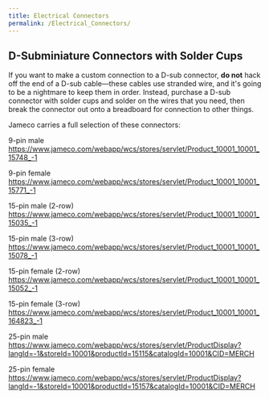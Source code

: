 ```yaml
---
title: Electrical Connectors
permalink: /Electrical_Connectors/
---
```


D-Subminiature Connectors with Solder Cups
------------------------------------------

If you want to make a custom connection to a D-sub connector, **do not** hack off the end of a D-sub cable—these cables use stranded wire, and it's going to be a nightmare to keep them in order. Instead, purchase a D-sub connector with solder cups and solder on the wires that you need, then break the connector out onto a breadboard for connection to other things.

Jameco carries a full selection of these connectors:

9-pin male <https://www.jameco.com/webapp/wcs/stores/servlet/Product_10001_10001_15748_-1>

9-pin female <https://www.jameco.com/webapp/wcs/stores/servlet/Product_10001_10001_15771_-1>

15-pin male (2-row) <https://www.jameco.com/webapp/wcs/stores/servlet/Product_10001_10001_15035_-1>

15-pin male (3-row) <https://www.jameco.com/webapp/wcs/stores/servlet/Product_10001_10001_15078_-1>

15-pin female (2-row) <https://www.jameco.com/webapp/wcs/stores/servlet/Product_10001_10001_15052_-1>

15-pin female (3-row) <https://www.jameco.com/webapp/wcs/stores/servlet/Product_10001_10001_164823_-1>

25-pin male <https://www.jameco.com/webapp/wcs/stores/servlet/ProductDisplay?langId=-1&storeId=10001&productId=15115&catalogId=10001&CID=MERCH>

25-pin female <https://www.jameco.com/webapp/wcs/stores/servlet/ProductDisplay?langId=-1&storeId=10001&productId=15157&catalogId=10001&CID=MERCH>